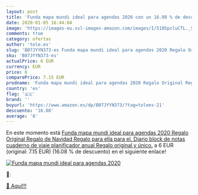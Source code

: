 ```yaml
---
layout: post
title: 'Funda mapa mundi ideal para agendas 2020 con un 16.08 % de descuento'
date: 2020-01-05 16:44:04
image: 'https://images-eu.ssl-images-amazon.com/images/I/5105pzluCTL._SL400_.jpg'
comments: true
category: ofertas
author: 'tole.es'
slug: 'B07JYYN373-es Funda mapa mundi ideal para agendas 2020 Regalo Original...'
sku: 'B07JYYN373-es'
actualPrice: 6 EUR
currency: EUR
price: 6
comparePrice: 7.15 EUR
prodname: 'Funda mapa mundi ideal para agendas 2020 Regalo Original Regalo de Navidad Regalo para ella para el. Diario  block de notas  cuaderno de viaje planificador anual Regalo original y único.'
country: 'es'
flag: '🇪🇸'
brand: ''
buyurl: 'https://www.amazon.es/dp/B07JYYN373/?tag=tolees-21'
descuento: '16.08'
average: '6'
---
```


En este momento está [Funda mapa mundi ideal para agendas 2020 Regalo Original Regalo de Navidad Regalo para ella para el. Diario  block de notas  cuaderno de viaje planificador anual Regalo original y único.](https://www.amazon.es/dp/B07JYYN373/?tag=tolees-21) a 6 EUR (original: 7.15 EUR) (16.08 %  de descuento) en el siguiente enlace!

[![Funda mapa mundi ideal para agendas 2020](https://images-eu.ssl-images-amazon.com/images/I/5105pzluCTL._SL400_.jpg)](https://www.amazon.es/dp/B07JYYN373/?tag=tolees-21)

🔎:


[🛒 Aquí!!!](https://www.amazon.es/dp/B07JYYN373/?tag=tolees-21)
